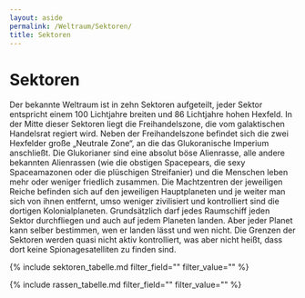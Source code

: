 ```yaml
---
layout: aside
permalink: /Weltraum/Sektoren/
title: Sektoren
---
```


# Sektoren

Der bekannte Weltraum ist in zehn Sektoren aufgeteilt, jeder Sektor entspricht einem 100 Lichtjahre breiten und 86 Lichtjahre hohen Hexfeld. In der Mitte dieser Sektoren liegt die Freihandelszone, die vom galaktischen Handelsrat regiert wird. Neben der Freihandelszone befindet sich die zwei Hexfelder große „Neutrale Zone“, an die das Glukoranische Imperium anschließt. Die Glukorianer sind eine absolut böse Alienrasse, alle andere bekannten Alienrassen (wie die obstigen Spacepears, die sexy Spaceamazonen oder die plüschigen Streifanier) und die Menschen leben mehr oder weniger friedlich zusammen. Die Machtzentren der jeweiligen Reiche befinden sich auf den jeweiligen Hauptplaneten und je weiter man sich von ihnen entfernt, umso weniger zivilisiert und kontrolliert sind die dortigen Kolonialplaneten. Grundsätzlich darf jedes Raumschiff jeden Sektor durchfliegen und auch auf jedem Planeten landen. Aber jeder Planet kann selber bestimmen, wen er landen lässt und wen nicht. Die Grenzen der Sektoren werden quasi nicht aktiv kontrolliert, was aber nicht heißt, dass dort keine Spionagesatelliten zu finden sind.

{% include sektoren_tabelle.md filter_field="" filter_value="" %}

{% include rassen_tabelle.md filter_field="" filter_value="" %}
